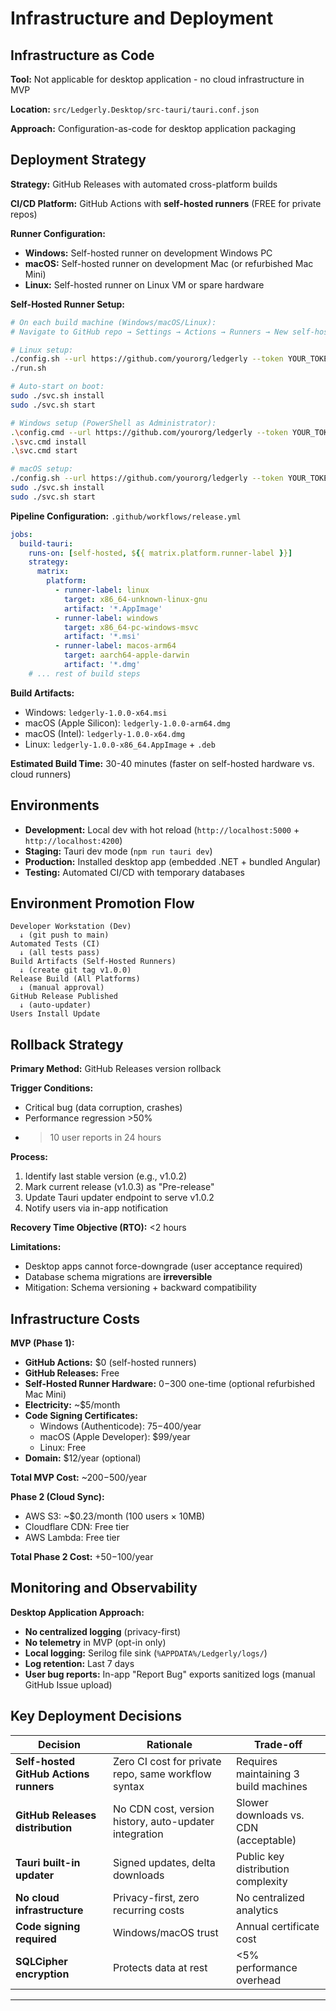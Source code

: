 # Infrastructure and Deployment

## Infrastructure as Code

**Tool:** Not applicable for desktop application - no cloud infrastructure in MVP

**Location:** `src/Ledgerly.Desktop/src-tauri/tauri.conf.json`

**Approach:** Configuration-as-code for desktop application packaging

## Deployment Strategy

**Strategy:** GitHub Releases with automated cross-platform builds

**CI/CD Platform:** GitHub Actions with **self-hosted runners** (FREE for private repos)

**Runner Configuration:**
- **Windows:** Self-hosted runner on development Windows PC
- **macOS:** Self-hosted runner on development Mac (or refurbished Mac Mini)
- **Linux:** Self-hosted runner on Linux VM or spare hardware

**Self-Hosted Runner Setup:**

```bash
# On each build machine (Windows/macOS/Linux):
# Navigate to GitHub repo → Settings → Actions → Runners → New self-hosted runner

# Linux setup:
./config.sh --url https://github.com/yourorg/ledgerly --token YOUR_TOKEN --labels linux
./run.sh

# Auto-start on boot:
sudo ./svc.sh install
sudo ./svc.sh start

# Windows setup (PowerShell as Administrator):
.\config.cmd --url https://github.com/yourorg/ledgerly --token YOUR_TOKEN --labels windows
.\svc.cmd install
.\svc.cmd start

# macOS setup:
./config.sh --url https://github.com/yourorg/ledgerly --token YOUR_TOKEN --labels macos-arm64
sudo ./svc.sh install
sudo ./svc.sh start
```

**Pipeline Configuration:** `.github/workflows/release.yml`

```yaml
jobs:
  build-tauri:
    runs-on: [self-hosted, ${{ matrix.platform.runner-label }}]
    strategy:
      matrix:
        platform:
          - runner-label: linux
            target: x86_64-unknown-linux-gnu
            artifact: '*.AppImage'
          - runner-label: windows
            target: x86_64-pc-windows-msvc
            artifact: '*.msi'
          - runner-label: macos-arm64
            target: aarch64-apple-darwin
            artifact: '*.dmg'
    # ... rest of build steps
```

**Build Artifacts:**
- Windows: `ledgerly-1.0.0-x64.msi`
- macOS (Apple Silicon): `ledgerly-1.0.0-arm64.dmg`
- macOS (Intel): `ledgerly-1.0.0-x64.dmg`
- Linux: `ledgerly-1.0.0-x86_64.AppImage` + `.deb`

**Estimated Build Time:** 30-40 minutes (faster on self-hosted hardware vs. cloud runners)

## Environments

- **Development:** Local dev with hot reload (`http://localhost:5000` + `http://localhost:4200`)
- **Staging:** Tauri dev mode (`npm run tauri dev`)
- **Production:** Installed desktop app (embedded .NET + bundled Angular)
- **Testing:** Automated CI/CD with temporary databases

## Environment Promotion Flow

```
Developer Workstation (Dev)
  ↓ (git push to main)
Automated Tests (CI)
  ↓ (all tests pass)
Build Artifacts (Self-Hosted Runners)
  ↓ (create git tag v1.0.0)
Release Build (All Platforms)
  ↓ (manual approval)
GitHub Release Published
  ↓ (auto-updater)
Users Install Update
```

## Rollback Strategy

**Primary Method:** GitHub Releases version rollback

**Trigger Conditions:**
- Critical bug (data corruption, crashes)
- Performance regression >50%
- >10 user reports in 24 hours

**Process:**
1. Identify last stable version (e.g., v1.0.2)
2. Mark current release (v1.0.3) as "Pre-release"
3. Update Tauri updater endpoint to serve v1.0.2
4. Notify users via in-app notification

**Recovery Time Objective (RTO):** <2 hours

**Limitations:**
- Desktop apps cannot force-downgrade (user acceptance required)
- Database schema migrations are **irreversible**
- Mitigation: Schema versioning + backward compatibility

## Infrastructure Costs

**MVP (Phase 1):**
- **GitHub Actions:** $0 (self-hosted runners)
- **GitHub Releases:** Free
- **Self-Hosted Runner Hardware:** $0-$300 one-time (optional refurbished Mac Mini)
- **Electricity:** ~$5/month
- **Code Signing Certificates:**
  - Windows (Authenticode): $75-$400/year
  - macOS (Apple Developer): $99/year
  - Linux: Free
- **Domain:** $12/year (optional)

**Total MVP Cost:** ~$200-$500/year

**Phase 2 (Cloud Sync):**
- AWS S3: ~$0.23/month (100 users × 10MB)
- Cloudflare CDN: Free tier
- AWS Lambda: Free tier

**Total Phase 2 Cost:** +$50-$100/year

## Monitoring and Observability

**Desktop Application Approach:**
- **No centralized logging** (privacy-first)
- **No telemetry** in MVP (opt-in only)
- **Local logging:** Serilog file sink (`%APPDATA%/Ledgerly/logs/`)
- **Log retention:** Last 7 days
- **User bug reports:** In-app "Report Bug" exports sanitized logs (manual GitHub Issue upload)

## Key Deployment Decisions

| Decision | Rationale | Trade-off |
|----------|-----------|-----------|
| **Self-hosted GitHub Actions runners** | Zero CI cost for private repo, same workflow syntax | Requires maintaining 3 build machines |
| **GitHub Releases distribution** | No CDN cost, version history, auto-updater integration | Slower downloads vs. CDN (acceptable) |
| **Tauri built-in updater** | Signed updates, delta downloads | Public key distribution complexity |
| **No cloud infrastructure** | Privacy-first, zero recurring costs | No centralized analytics |
| **Code signing required** | Windows/macOS trust | Annual certificate cost |
| **SQLCipher encryption** | Protects data at rest | <5% performance overhead |

---
